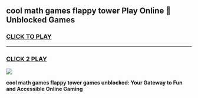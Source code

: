 
## cool math games flappy tower Play Online 👋 Unblocked Games
<h3>
<a href="https://news.freeplayer.one?title=cool_math_games_flappy_tower&ref=17CMG">CLICK TO PLAY</a></h3>
<hr>

<h3>
<a href="https://news.freeplayer.one?title=cool_math_games_flappy_tower&ref=17CMG">CLICK 2 PLAY</a>
  
</h3>

<a href="https://news.freeplayer.one?title=cool_math_games_flappy_tower&ref=17CMG/"><img src="https://clearcache.store/games.png"></a>


**cool math games flappy tower games unblocked: Your Gateway to Fun and Accessible Online Gaming**
